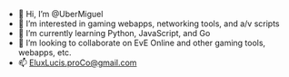 - 👋 Hi, I’m @UberMiguel
- 👀 I’m interested in gaming webapps, networking tools, and a/v scripts
- 🌱 I’m currently learning Python, JavaScript, and Go
- 💞️ I’m looking to collaborate on EvE Online and other gaming tools, webapps, etc.
- 📫 EluxLucis.proCo@gmail.com
